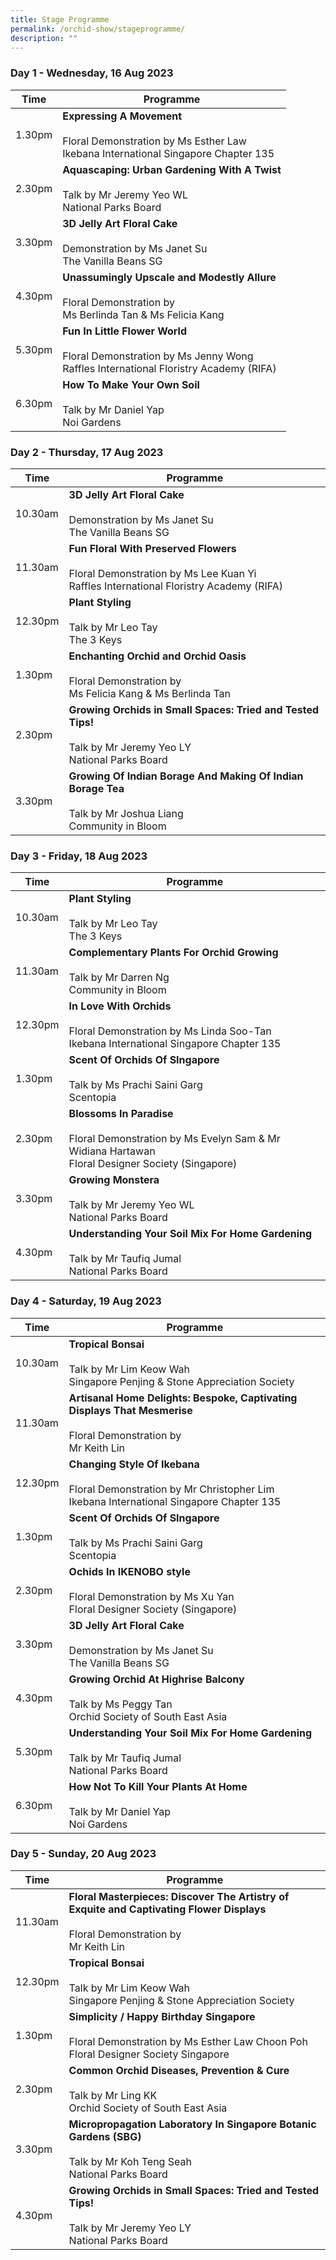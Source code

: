 ```yaml
---
title: Stage Programme
permalink: /orchid-show/stageprogramme/
description: ""
---
```

### Day 1 - Wednesday, 16 Aug 2023


| Time | Programme | 
| -------- | -------- | 
| 1.30pm     | **Expressing A Movement**<br><br>Floral Demonstration by Ms Esther Law<br>Ikebana International Singapore Chapter 135 | 
| 2.30pm     | **Aquascaping: Urban Gardening With A Twist**<br><br>Talk by Mr Jeremy Yeo WL<br>National Parks Board | 
| 3.30pm     | **3D Jelly Art Floral Cake**<br><br>Demonstration by Ms Janet Su<br>The Vanilla Beans SG | 
| 4.30pm     | **Unassumingly Upscale and Modestly Allure**<br><br>Floral Demonstration by <br> Ms Berlinda Tan &amp; Ms Felicia Kang | 
| 5.30pm     | **Fun In Little Flower World**<br><br>Floral Demonstration by Ms Jenny Wong <br>Raffles International Floristry Academy (RIFA) | 
| 6.30pm     | **How To Make Your Own Soil**<br><br>Talk by Mr Daniel Yap<br>Noi Gardens | 

### Day 2 - Thursday, 17 Aug 2023

| Time | Programme | 
| -------- | -------- | 
| 10.30am     | **3D Jelly Art Floral Cake**<br><br>Demonstration by Ms Janet Su<br>The Vanilla Beans SG | 
| 11.30am     | **Fun Floral With Preserved Flowers**<br><br>Floral Demonstration by Ms Lee Kuan Yi <br>Raffles International Floristry Academy (RIFA) | 
| 12.30pm     | **Plant Styling**<br><br>Talk by Mr Leo Tay<br> The 3 Keys | 
| 1.30pm     | **Enchanting Orchid and Orchid Oasis**<br><br>Floral Demonstration by <br>Ms Felicia Kang &amp; Ms Berlinda Tan | 
| 2.30pm     | **Growing Orchids in Small Spaces: Tried and Tested Tips!**<br><br>Talk by Mr Jeremy Yeo LY<br>National Parks Board | 
| 3.30pm     | **Growing Of Indian Borage And Making Of Indian Borage Tea**<br><br>Talk by Mr Joshua Liang<br>Community in Bloom | 

### Day 3 - Friday, 18 Aug 2023

| Time | Programme | 
| -------- | -------- | 
| 10.30am     | **Plant Styling**<br><br>Talk by Mr Leo Tay<br> The 3 Keys | 
| 11.30am     | **Complementary Plants For Orchid Growing**<br><br>Talk by Mr Darren Ng<br>Community in Bloom | 
| 12.30pm     | **In Love With Orchids**<br><br> Floral Demonstration by Ms Linda Soo-Tan<br>Ikebana International Singapore Chapter 135 | 
| 1.30pm     | **Scent Of Orchids Of SIngapore**<br><br>Talk by Ms Prachi Saini Garg<br>Scentopia | 
| 2.30pm     | **Blossoms In Paradise**<br><br>Floral Demonstration by  Ms Evelyn Sam &amp; Mr Widiana Hartawan<br>Floral Designer Society (Singapore) | 
| 3.30pm     | **Growing Monstera**<br><br>Talk by Mr Jeremy Yeo WL<br>National Parks Board | 
| 4.30pm     | **Understanding Your Soil Mix For Home Gardening**<br><br>Talk by Mr Taufiq Jumal<br>National Parks Board | 

### Day 4 - Saturday, 19 Aug 2023

| Time | Programme | 
| -------- | -------- | 
| 10.30am     | **Tropical Bonsai**<br><br>Talk by Mr Lim Keow Wah<br>Singapore Penjing &amp; Stone Appreciation Society  | 
| 11.30am     | **Artisanal Home Delights: Bespoke, Captivating Displays That Mesmerise**<br><br>Floral Demonstration by <br>Mr Keith Lin | 
| 12.30pm     | **Changing Style Of Ikebana**<br><br> Floral Demonstration by Mr Christopher Lim<br>Ikebana International Singapore Chapter 135 | 
| 1.30pm     | **Scent Of Orchids Of SIngapore**<br><br>Talk by Ms Prachi Saini Garg<br>Scentopia | 
| 2.30pm     | **Ochids In IKENOBO style**<br><br>Floral Demonstration by Ms Xu Yan<br>Floral Designer Society (Singapore) | 
| 3.30pm     | **3D Jelly Art Floral Cake**<br><br>Demonstration by Ms Janet Su<br>The Vanilla Beans SG | 
| 4.30pm     | **Growing Orchid At Highrise Balcony**<br><br>Talk by Ms Peggy Tan<br>Orchid Society of South East Asia | 
| 5.30pm     | **Understanding Your Soil Mix For Home Gardening**<br><br>Talk by Mr Taufiq Jumal<br>National Parks Board |
| 6.30pm     | **How Not To Kill Your Plants At Home**<br><br>Talk by Mr Daniel Yap<br>Noi Gardens | 

### Day 5 - Sunday, 20 Aug 2023

| Time | Programme | 
| -------- | -------- | 
| 11.30am     | **Floral Masterpieces: Discover The Artistry of Exquite and Captivating Flower Displays**<br><br>Floral Demonstration by <br>Mr Keith Lin | 
| 12.30pm     | **Tropical Bonsai**<br><br>Talk by Mr Lim Keow Wah<br>Singapore Penjing &amp; Stone Appreciation Society  | 
| 1.30pm     | **Simplicity / Happy Birthday Singapore**<br><br>Floral Demonstration by Ms Esther Law Choon Poh<br>Floral Designer Society Singapore | 
| 2.30pm     | **Common Orchid Diseases, Prevention &amp; Cure**<br><br>Talk by Mr Ling KK<br>Orchid Society of South East Asia | 
| 3.30pm     | **Micropropagation Laboratory In Singapore Botanic Gardens (SBG)**<br><br>Talk by Mr Koh Teng Seah<br>National Parks Board |
4.30pm     | **Growing Orchids in Small Spaces: Tried and Tested Tips!**<br><br>Talk by Mr Jeremy Yeo LY<br>National Parks Board |